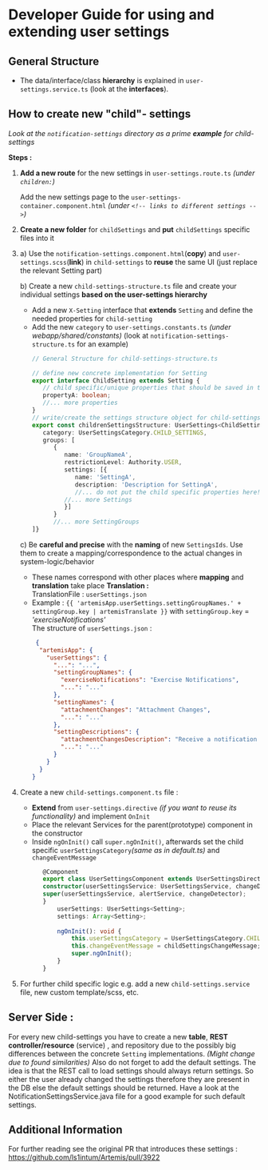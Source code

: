# Developer Guide for using and extending user settings

## General Structure
* The data/interface/class **hierarchy** is explained in `user-settings.service.ts` (look at the **interfaces**).

## How to create new "child"- settings
*Look at the `notification-settings` directory as a prime **example** for child-settings*

**Steps :**
1)  **Add a new route** for the new settings in `user-settings.route.ts` *(under `children:`)*
    
    Add the new settings page to the `user-settings-container.component.html` *(under `<!-- links to different settings -->`)*

2) **Create a new folder** for `childSettings` and **put** `childSettings` specific files into it

3) a) Use the `notification-settings.component.html`(**copy**) and `user-settings.scss`(**link**) in `child-settings` to **reuse** the same UI (just replace the relevant Setting part)<br>

   b) Create a new `child-settings-structure.ts` file and create your individual settings **based on the user-settings hierarchy**<br>
   * Add a new `X-Setting` interface that **extends** `Setting` and define the needed properties for `child-setting`
   * Add the new `category` to `user-settings.constants.ts` *(under webapp/shared/constants)*
               (look at `notification-settings-structure.ts` for an example)<br>
     ```ts
     // General Structure for child-settings-structure.ts
     
     // define new concrete implementation for Setting
     export interface ChildSetting extends Setting {
        // child specific/unique properties that should be saved in the DB
        propertyA: boolean;
        //... more properties
     }
     // write/create the settings structure object for child-settings
     export const childrenSettingsStructure: UserSettings<ChildSetting> = {
        category: UserSettingsCategory.CHILD_SETTINGS,
        groups: [
           {
              name: 'GroupNameA',
              restrictionLevel: Authority.USER,
              settings: [{
                 name: 'SettingA',
                 description: 'Description for SettingA',
                 //... do not put the child specific properties here! The default values have to be stored on the server side!
              //... more Settings
              }]
           }
           //... more SettingGroups
     ]}
     ```
   c) Be **careful and precise** with the **naming** of new `SettingsIds`. Use them to create a mapping/correspondence to the actual changes in system-logic/behavior
   * These names correspond with other places where **mapping** and **translation** take place
        **Translation :**<br>
     TranslationFile : `userSettings.json`
   * Example : `{{ 'artemisApp.userSettings.settingGroupNames.' + settingGroup.key | artemisTranslate }}`
     with `settingGroup.key` = *'exerciseNotifications'* <br>
     The structure of `userSettings.json` :
     ```json
      {
       "artemisApp": {
         "userSettings": {
           "...": "...",
           "settingGroupNames": {
             "exerciseNotifications": "Exercise Notifications",
             "...": "..."
           },
           "settingNames": {
             "attachmentChanges": "Attachment Changes",
             "...": "..."
           },
           "settingDescriptions": {
             "attachmentChangesDescription": "Receive a notification when an attachment was changed",
             "...": "..."
           }
         }
       }
     }
      ```
4) Create a new `child-settings.component.ts` file :
   * **Extend** from `user-settings.directive` *(if you want to reuse its functionality)* and implement `OnInit` 
   * Place the relevant Services for the parent(prototype) component in the constructor
   * Inside `ngOnInit()` call `super.ngOnInit()`, afterwards set the child specific `userSettingsCategory`*(same as in default.ts)* and `changeEventMessage`
     ```ts
        @Component
        export class UserSettingsComponent extends UserSettingsDirective implements OnInit {
        constructor(userSettingsService: UserSettingsService, changeDetector: ChangeDetectorRef, alertService: JhiAlertService) {
        super(userSettingsService, alertService, changeDetector);
        }
            userSettings: UserSettings<Setting>;
            settings: Array<Setting>;
        
            ngOnInit(): void {
                this.userSettingsCategory = UserSettingsCategory.CHILD_SETTINGS;
                this.changeEventMessage = childSettingsChangeMessage;
                super.ngOnInit();
            }
        }
     ```
5) For further child specific logic e.g. add a new `child-settings.service` file, new custom template/scss, etc.

## Server Side :
For every new child-settings you have to create a new **table**, **REST controller/resource** (service) ,
and repository due to the possibly big differences between the concrete `Setting` implementations.
            *(Might change due to found similarities)*
Also do not forget to add the default settings. The idea is that the REST call to load settings should always return settings.
So either the user already changed the settings therefore they are present in the DB else the default settings should be returned.
Have a look at the NotificationSettingsService.java file for a good example for such default settings.

## Additional Information
For further reading see the original PR that introduces these settings : https://github.com/ls1intum/Artemis/pull/3922
